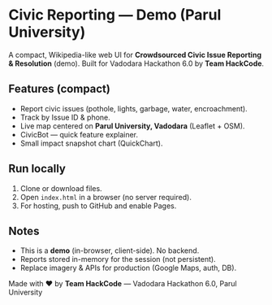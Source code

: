# Civic Reporting — Demo (Parul University)

A compact, Wikipedia-like web UI for **Crowdsourced Civic Issue Reporting & Resolution** (demo).
Built for Vadodara Hackathon 6.0 by **Team HackCode**.

## Features (compact)
- Report civic issues (pothole, lights, garbage, water, encroachment).
- Track by Issue ID & phone.
- Live map centered on **Parul University, Vadodara** (Leaflet + OSM).
- CivicBot — quick feature explainer.
- Small impact snapshot chart (QuickChart).

## Run locally
1. Clone or download files.
2. Open `index.html` in a browser (no server required).
3. For hosting, push to GitHub and enable Pages.

## Notes
- This is a **demo** (in-browser, client-side). No backend.
- Reports stored in-memory for the session (not persistent).
- Replace imagery & APIs for production (Google Maps, auth, DB).

Made with ❤️ by **Team HackCode** — Vadodara Hackathon 6.0, Parul University
